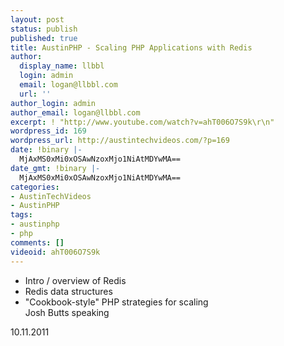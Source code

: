 ```yaml
---
layout: post
status: publish
published: true
title: AustinPHP - Scaling PHP Applications with Redis
author:
  display_name: llbbl
  login: admin
  email: logan@llbbl.com
  url: ''
author_login: admin
author_email: logan@llbbl.com
excerpt: ! "http://www.youtube.com/watch?v=ahT006O7S9k\r\n"
wordpress_id: 169
wordpress_url: http://austintechvideos.com/?p=169
date: !binary |-
  MjAxMS0xMi0xOSAwNzoxMjo1NiAtMDYwMA==
date_gmt: !binary |-
  MjAxMS0xMi0xOSAwNzoxMjo1NiAtMDYwMA==
categories:
- AustinTechVideos
- AustinPHP
tags:
- austinphp
- php
comments: []
videoid: ahT006O7S9k
---
```

* Intro / overview of Redis<br />
* Redis data structures<br />
* "Cookbook-style" PHP strategies for scaling<br />
Josh Butts speaking</p>
<p>10.11.2011</p>

